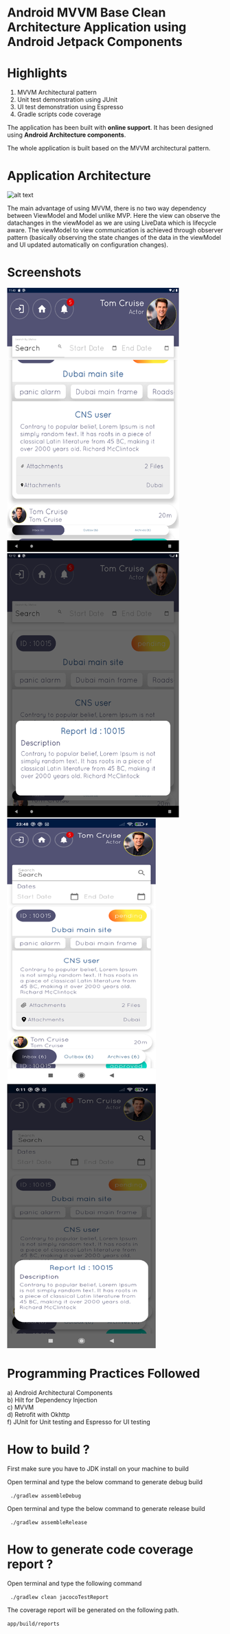 # Android MVVM Base Clean Architecture Application using Android Jetpack Components

# Highlights

1. MVVM Architectural pattern
2. Unit test demonstration using JUnit
3. UI test demonstration using Espresso
4. Gradle scripts code coverage

The application has been built with **online support**. It has been designed using **Android
Architecture components**.

The whole application is built based on the MVVM architectural pattern.

# Application Architecture

![alt text](https://cdn2.scalablepath.com/_next/image?url=https%3A%2F%2Fcdn-blog.scalablepath.com%2Fuploads%2F2021%2F12%2Fmvvm-reactive-architecture-1024x937.png&w=1200&q=75)



The main advantage of using MVVM, there is no two way dependency between ViewModel and Model unlike
MVP. Here the view can observe the datachanges in the viewModel as we are using LiveData which is
lifecycle aware. The viewModel to view communication is achieved through observer pattern (basically
observing the state changes of the data in the viewModel and UI updated automatically on configuration changes).

# Screenshots

<img src="/Screenshots/Tab-3.png" width="400" height="615" alt="Tab-Home"/>
<img src="/Screenshots/Tab-5.png" width="400" height="615" alt="Tab-Details"/>
<img src="/Screenshots/Mobile-1.png" width="346" height="615" alt="Mobile-Home"/>
<img src="/Screenshots/Mobile-2.png" width="346" height="615" alt="Mobile-Details"/>

# Programming Practices Followed

a) Android Architectural Components <br/>
b) Hilt for Dependency Injection <br/>
c) MVVM <br/>
d) Retrofit with Okhttp <br/>
f) JUnit for Unit testing and Espresso for UI testing <br/>


# How to build ?

First make sure you have to JDK install on your machine to build <br/>

Open terminal and type the below command to generate debug build <br/>

```  ./gradlew assembleDebug ```

Open terminal and type the below command to generate release build <br/>

```  ./gradlew assembleRelease ```


# How to generate code coverage report ?

Open terminal and type the following command

``` ./gradlew clean jacocoTestReport```

The coverage report will be generated on the following path.

``` app/build/reports ```
